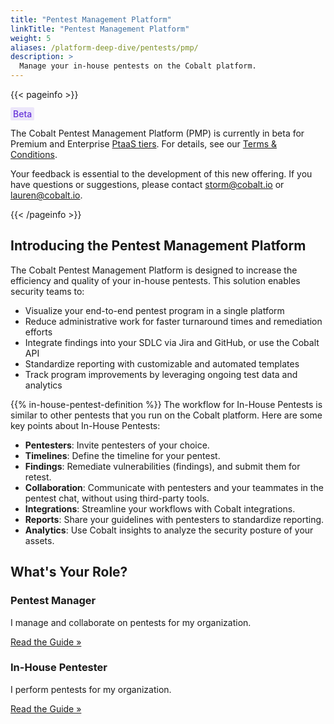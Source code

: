 ```yaml
---
title: "Pentest Management Platform"
linkTitle: "Pentest Management Platform"
weight: 5
aliases: /platform-deep-dive/pentests/pmp/
description: >
  Manage your in-house pentests on the Cobalt platform.
---
```


{{< pageinfo >}}
<p><span style="color:#6633d9; font-weight:500; background-color: #ece6fa; padding: 2px 4px; border-radius: 2px;">Beta</span></p>
<p>The Cobalt Pentest Management Platform (PMP) is currently in beta for Premium and Enterprise <a href="/platform-deep-dive/credits/ptaas-tiers/">PtaaS tiers</a>. For details, see our <a href="https://www.cobalt.io/terms#pentest-management-platform" target="_blank">Terms & Conditions</a>.</p>
<p>Your feedback is essential to the development of this new offering. If you have questions or suggestions, please contact <a href="mailto:storm@cobalt.io">storm@cobalt.io</a> or <a href="mailto:lauren@cobalt.io">lauren@cobalt.io</a>.</p>
{{< /pageinfo >}}

## Introducing the Pentest Management Platform

The Cobalt Pentest Management Platform is designed to increase the efficiency and quality of your in-house pentests. This solution enables security teams to:

- Visualize your end-to-end pentest program in a single platform
- Reduce administrative work for faster turnaround times and remediation efforts
- Integrate findings into your SDLC via Jira and GitHub, or use the Cobalt API
- Standardize reporting with customizable and automated templates
- Track program improvements by leveraging ongoing test data and analytics

{{% in-house-pentest-definition %}} The workflow for In-House Pentests is similar to other pentests that you run on the Cobalt platform. Here are some key points about In-House Pentests:

- **Pentesters**: Invite pentesters of your choice.
- **Timelines**: Define the timeline for your pentest.
- **Findings**: Remediate vulnerabilities (findings), and submit them for retest.
- **Collaboration**: Communicate with pentesters and your teammates in the pentest chat, without using third-party tools.
- **Integrations**: Streamline your workflows with Cobalt integrations.
- **Reports**: Share your guidelines with pentesters to standardize reporting.
- **Analytics**: Use Cobalt insights to analyze the security posture of your assets.

<!--Here's what you need to know:
- In-House Pentests will not impact your [credit balance](/platform-deep-dive/credits/track-credits/). You can launch as many In-House Pentests as you need.
- Cobalt [pentesters](/getting-started/glossary/#pentester) are not involved in the testing process.
- You define the testing period. We don't set limitations on the start date or testing duration.
- As with other pentests, Cobalt Staff may have access to your pentests and findings.
  - You can keep track of who has, and has previously had, access to your organization on the **People** page. To view who has or had access to specific pentests, navigate to the **Collaborators** tab.
  - We do our best to keep your data safe. Learn more about our [security practices](https://www.cobalt.io/security/practices).-->

## What's Your Role?

<div style="padding-right: 2.0625rem;">
<div class="row align-items-md-stretch my-4">
      <div class="col-md-6">
        <div class="h-100 p-5 border rounded-lg" style="border-color: #D6E3FD">
          <h3>Pentest Manager</h3>
          <p>I manage and collaborate on pentests for my organization.</p>
          <a class="btn btn-outline-primary rounded" href="/pmp/manage-pentests/">Read the Guide »</a>
        </div>
      </div>
      <div class="col-md-6">
        <div class="h-100 p-5 border rounded-lg" style="border-color: #D6E3FD">
          <h3>In-House Pentester</h3>
          <p>I perform pentests for my organization.</p>
          <a class="btn btn-outline-primary rounded" href="/pmp/complete-pentest/">Read the Guide »</a>
        </div>
      </div>
</div>
</div>
